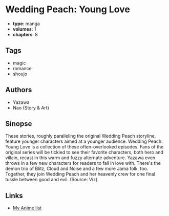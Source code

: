 # Wedding Peach: Young Love

-   **type**: manga
-   **volumes**: 1
-   **chapters**: 8

## Tags

-   magic
-   romance
-   shoujo

## Authors

-   Yazawa
-   Nao (Story & Art)

## Sinopse

These stories, roughly paralleling the original Wedding Peach storyline, feature younger characters aimed at a younger audience. Wedding Peach: Young Love is a collection of these often-overlooked episodes. Fans of the original series will be tickled to see their favorite characters, both hero and villain, recast in this warm and fuzzy alternate adventure. Yazawa even throws in a few new characters for readers to fall in love with. There's the demon trio of Blitz, Cloud and Noise and a few more Jama folk, too. Together, they join Wedding Peach and her heavenly crew for one final tussle between good and evil. (Source: Viz)

## Links

-   [My Anime list](https://myanimelist.net/manga/9080/Wedding_Peach__Young_Love)
